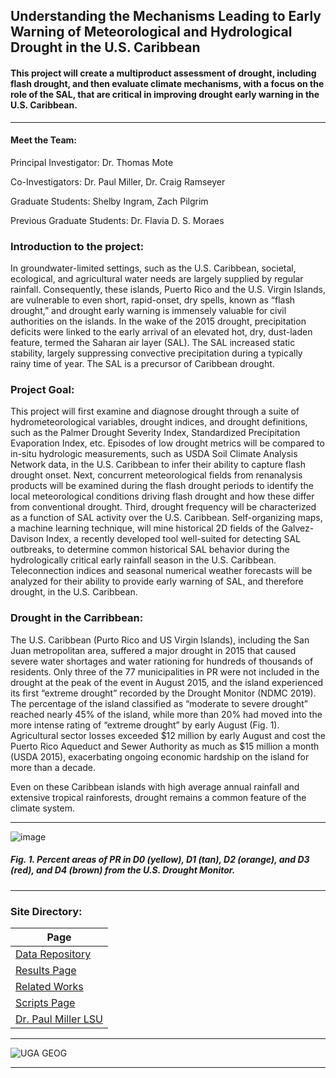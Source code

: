 ## Understanding the Mechanisms Leading to Early Warning of Meteorological and Hydrological Drought in the U.S. Caribbean

#### This project will create a multiproduct assessment of drought, including flash drought, and then evaluate climate mechanisms, with a focus on the role of the SAL, that are critical in improving drought early warning in the U.S. Caribbean.

---

#### Meet the Team:

Principal Investigator: Dr. Thomas Mote

Co-Investigators: Dr. Paul Miller, Dr. Craig Ramseyer

Graduate Students: Shelby Ingram, Zach Pilgrim

Previous Graduate Students: Dr. Flavia D. S. Moraes



### Introduction to the project:
In groundwater-limited settings, such as the U.S. Caribbean, societal, ecological, and agricultural water needs are largely supplied by regular rainfall. Consequently, these islands, Puerto Rico and the U.S. Virgin Islands, are vulnerable to even short, rapid-onset, dry spells, known as “flash drought,” and drought early warning is immensely
valuable for civil authorities on the islands. In the wake of the 2015 drought, precipitation deficits were linked to the early arrival of an elevated hot, dry, dust-laden feature, termed the Saharan air layer (SAL). The SAL increased static stability, largely suppressing convective precipitation during a typically rainy time of year. The SAL is a precursor of Caribbean drought.

### Project Goal:
This project will first examine and diagnose drought through a suite of hydrometeorological variables, drought indices, and drought definitions, such as the Palmer
Drought Severity Index, Standardized Precipitation Evaporation Index, etc. Episodes of low drought metrics will be compared to in-situ hydrologic measurements, such as USDA Soil
Climate Analysis Network data, in the U.S. Caribbean to infer their ability to capture flash drought onset. Next, concurrent meteorological fields from renanalysis products will be examined during the flash drought periods to identify the local meteorological conditions driving flash drought and how these differ from conventional drought. Third, drought frequency will be characterized as a function of SAL activity over the U.S. Caribbean. Self-organizing maps, a machine learning technique, will mine historical 2D fields of the Galvez-Davison Index, a recently developed tool well-suited for detecting SAL outbreaks, to determine common historical SAL behavior during the hydrologically critical early rainfall season in the U.S. Caribbean. Teleconnection indices and seasonal numerical weather forecasts will be analyzed for their ability to provide early warning of SAL, and therefore drought, in the U.S. Caribbean.

### Drought in the Carribbean:
The U.S. Caribbean (Purto Rico and US Virgin Islands), including the San Juan metropolitan area, suffered a major drought in 2015 that caused severe water shortages and water rationing for hundreds of thousands of residents. Only three of the 77 municipalities in PR were not included in the drought at the peak of the event in August 2015, and the island experienced its first “extreme drought” recorded by the Drought Monitor (NDMC 2019). The percentage of the island classified as “moderate to severe drought” reached nearly 45% of the island, while more than 20% had moved into the more intense rating of “extreme drought” by early August (Fig. 1). Agricultural sector losses exceeded $12 million by early August and cost the Puerto Rico Aqueduct and Sewer Authority as much as $15 million a month (USDA 2015), exacerbating ongoing economic hardship on the island for more than a decade.

Even on these Caribbean islands with high average annual rainfall and extensive tropical rainforests, drought remains a common feature of the climate system.

---

![image](https://user-images.githubusercontent.com/89209768/133467342-ab9ecb29-6e87-4e1c-a32c-ff85115b1d38.png)
##### _Fig. 1. Percent areas of PR in D0 (yellow), D1 (tan), D2 (orange), and D3 (red), and D4 (brown) from the U.S. Drought Monitor._

---

### Site Directory:

| Page | 
| --- |
| [Data Repository](/data_page.md) |
| [Results Page](/results_page.md) | 
| [Related Works](/related_works.md) |
| [Scripts Page](/script_page.md) |
| [Dr. Paul Miller LSU](https://faculty.lsu.edu/paulmiller/research_data.php) |

---

![UGA GEOG](https://user-images.githubusercontent.com/89209768/132540951-e0989910-3adc-4abb-8dfd-7d981694d76b.png)

---


